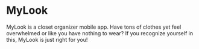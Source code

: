 # MyLook
MyLook is a closet organizer mobile app. Have tons of clothes yet feel overwhelmed or like you have nothing to wear? If you recognize yourself in this, MyLook is just right for you!
